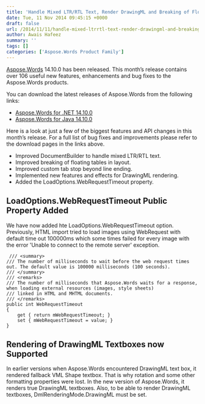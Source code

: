 ```yaml
---
title: 'Handle Mixed LTR/RTL Text, Render DrawingML and Breaking of Floating Tables in Word Documents'
date: Tue, 11 Nov 2014 09:45:15 +0000
draft: false
url: /2014/11/11/handle-mixed-ltrrtl-text-render-drawingml-and-breaking-of-floating-tables-in-word-documents/
author: Awais Hafeez
summary: ''
tags: []
categories: ['Aspose.Words Product Family']
---
```


[](http://www.aspose.com/.net/word-component.aspx)[Aspose.Words][1] 14.10.0 has been released. This month’s release contains over 106 useful new features, enhancements and bug fixes to the Aspose.Words products.

You can download the latest releases of Aspose.Words from the following links:

*   [Aspose.Words for .NET 14.10.0][2]
*   [Aspose.Words for Java 14.10.0][3]

Here is a look at just a few of the biggest features and API changes in this month’s release. For a full list of bug fixes and improvements please refer to the download pages in the links above.

*   Improved DocumentBuilder to handle mixed LTR/RTL text.
*   Improved breaking of floating tables in layout.
*   Improved custom tab stop beyond line ending.
*   Implemented new features and effects for DrawingML rendering.
*   Added the LoadOptions.WebRequestTimeout property.

## LoadOptions.WebRequestTimeout Public Property Added

We have now added hte LoadOptions.WebRequestTimeout option. Previously, HTML import tried to load images using WebRequest with default time out 100000ms which some times failed for every image with the error 'Unable to connect to the remote server' exception.

```
 /// <summary>
/// The number of milliseconds to wait before the web request times out. The default value is 100000 milliseconds (100 seconds).
/// </summary>
/// <remarks>
/// The number of milliseconds that Aspose.Words waits for a response, when loading external resources (images, style sheets)
/// linked in HTML and MHTML documents.
/// </remarks>
public int WebRequestTimeout
{
    get { return mWebRequestTimeout; }
    set { mWebRequestTimeout = value; }
} 
```

## Rendering of DrawingML Textboxes now Supported

In earlier versions when Aspose.Words encountered DrawingML text box, it rendered fallback VML Shape textbox. That is why rotation and some other formatting properties were lost. In the new version of Aspose.Words, it renders true DrawingML textboxes. Also, to be able to render DrawingML textboxes, DmlRenderingMode.DrawingML must be set.




[1]: https://products.aspose.com/words/
[2]: https://products.aspose.com/words/net
[3]: https://products.aspose.com/words/java




